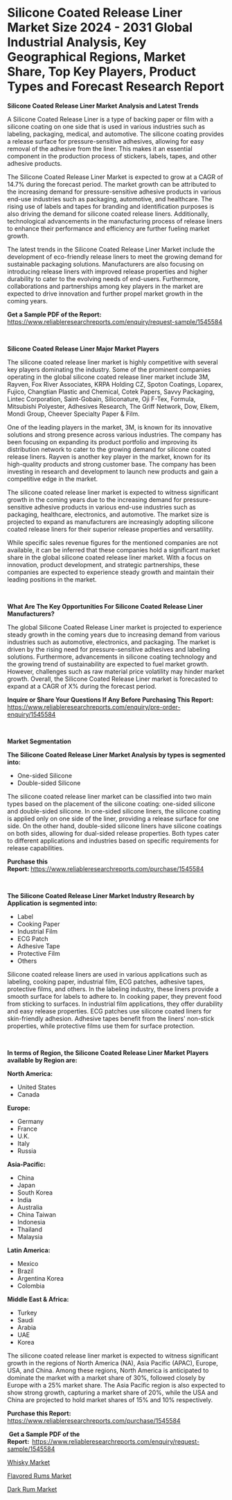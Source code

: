 <p><h1>Silicone Coated Release Liner Market Size 2024 - 2031 Global Industrial Analysis, Key Geographical Regions, Market Share, Top Key Players, Product Types and Forecast Research Report</h1></p><p><strong>Silicone Coated Release Liner Market Analysis and Latest Trends</strong></p>
<p><p>A Silicone Coated Release Liner is a type of backing paper or film with a silicone coating on one side that is used in various industries such as labeling, packaging, medical, and automotive. The silicone coating provides a release surface for pressure-sensitive adhesives, allowing for easy removal of the adhesive from the liner. This makes it an essential component in the production process of stickers, labels, tapes, and other adhesive products.</p><p>The Silicone Coated Release Liner Market is expected to grow at a CAGR of 14.7% during the forecast period. The market growth can be attributed to the increasing demand for pressure-sensitive adhesive products in various end-use industries such as packaging, automotive, and healthcare. The rising use of labels and tapes for branding and identification purposes is also driving the demand for silicone coated release liners. Additionally, technological advancements in the manufacturing process of release liners to enhance their performance and efficiency are further fueling market growth.</p><p>The latest trends in the Silicone Coated Release Liner Market include the development of eco-friendly release liners to meet the growing demand for sustainable packaging solutions. Manufacturers are also focusing on introducing release liners with improved release properties and higher durability to cater to the evolving needs of end-users. Furthermore, collaborations and partnerships among key players in the market are expected to drive innovation and further propel market growth in the coming years.</p></p>
<p><strong>Get a Sample PDF of the Report:&nbsp;</strong> <a href="https://www.reliableresearchreports.com/enquiry/request-sample/1545584">https://www.reliableresearchreports.com/enquiry/request-sample/1545584</a></p>
<p>&nbsp;</p>
<p><strong>Silicone Coated Release Liner Major Market Players</strong></p>
<p><p>The silicone coated release liner market is highly competitive with several key players dominating the industry. Some of the prominent companies operating in the global silicone coated release liner market include 3M, Rayven, Fox River Associates, KRPA Holding CZ, Spoton Coatings, Loparex, Fujico, Changtian Plastic and Chemical, Cotek Papers, Savvy Packaging, Lintec Corporation, Saint-Gobain, Siliconature, Oji F-Tex, Formula, Mitsubishi Polyester, Adhesives Research, The Griff Network, Dow, Elkem, Mondi Group, Cheever Specialty Paper & Film.</p><p>One of the leading players in the market, 3M, is known for its innovative solutions and strong presence across various industries. The company has been focusing on expanding its product portfolio and improving its distribution network to cater to the growing demand for silicone coated release liners. Rayven is another key player in the market, known for its high-quality products and strong customer base. The company has been investing in research and development to launch new products and gain a competitive edge in the market.</p><p>The silicone coated release liner market is expected to witness significant growth in the coming years due to the increasing demand for pressure-sensitive adhesive products in various end-use industries such as packaging, healthcare, electronics, and automotive. The market size is projected to expand as manufacturers are increasingly adopting silicone coated release liners for their superior release properties and versatility.</p><p>While specific sales revenue figures for the mentioned companies are not available, it can be inferred that these companies hold a significant market share in the global silicone coated release liner market. With a focus on innovation, product development, and strategic partnerships, these companies are expected to experience steady growth and maintain their leading positions in the market.</p></p>
<p>&nbsp;</p>
<p><strong>What Are The Key Opportunities For Silicone Coated Release Liner Manufacturers?</strong></p>
<p><p>The global Silicone Coated Release Liner market is projected to experience steady growth in the coming years due to increasing demand from various industries such as automotive, electronics, and packaging. The market is driven by the rising need for pressure-sensitive adhesives and labeling solutions. Furthermore, advancements in silicone coating technology and the growing trend of sustainability are expected to fuel market growth. However, challenges such as raw material price volatility may hinder market growth. Overall, the Silicone Coated Release Liner market is forecasted to expand at a CAGR of X% during the forecast period.</p></p>
<p><strong>Inquire or Share Your Questions If Any Before Purchasing This Report:</strong> <a href="https://www.reliableresearchreports.com/enquiry/pre-order-enquiry/1545584">https://www.reliableresearchreports.com/enquiry/pre-order-enquiry/1545584</a></p>
<p>&nbsp;</p>
<p><strong>Market Segmentation</strong></p>
<p><strong>The Silicone Coated Release Liner Market Analysis by types is segmented into:</strong></p>
<p><ul><li>One-sided Silicone</li><li>Double-sided Silicone</li></ul></p>
<p><p>The silicone coated release liner market can be classified into two main types based on the placement of the silicone coating: one-sided silicone and double-sided silicone. In one-sided silicone liners, the silicone coating is applied only on one side of the liner, providing a release surface for one side. On the other hand, double-sided silicone liners have silicone coatings on both sides, allowing for dual-sided release properties. Both types cater to different applications and industries based on specific requirements for release capabilities.</p></p>
<p><strong>Purchase this Report:&nbsp;</strong><a href="https://www.reliableresearchreports.com/purchase/1545584">https://www.reliableresearchreports.com/purchase/1545584</a></p>
<p>&nbsp;</p>
<p><strong>The Silicone Coated Release Liner Market Industry Research by Application is segmented into:</strong></p>
<p><ul><li>Label</li><li>Cooking Paper</li><li>Industrial Film</li><li>ECG Patch</li><li>Adhesive Tape</li><li>Protective Film</li><li>Others</li></ul></p>
<p><p>Silicone coated release liners are used in various applications such as labeling, cooking paper, industrial film, ECG patches, adhesive tapes, protective films, and others. In the labeling industry, these liners provide a smooth surface for labels to adhere to. In cooking paper, they prevent food from sticking to surfaces. In industrial film applications, they offer durability and easy release properties. ECG patches use silicone coated liners for skin-friendly adhesion. Adhesive tapes benefit from the liners' non-stick properties, while protective films use them for surface protection.</p></p>
<p>&nbsp;</p>
<p><strong>In terms of Region, the Silicone Coated Release Liner Market Players available by Region are:</strong></p>
<p>
    <p> <strong> North America: </strong>
        <ul>
            <li>United States</li>
            <li>Canada</li>
        </ul>
        </p> 
    <p> <strong> Europe: </strong>
        <ul>
            <li>Germany</li>
            <li>France</li>
            <li>U.K.</li>
            <li>Italy</li>
            <li>Russia</li>
        </ul>
        </p> 
    <p> <strong> Asia-Pacific: </strong>
        <ul>
            <li>China</li>
            <li>Japan</li>
            <li>South Korea</li>
            <li>India</li>
            <li>Australia</li>
            <li>China Taiwan</li>
            <li>Indonesia</li>
            <li>Thailand</li>
            <li>Malaysia</li>
        </ul>
        </p> 
    <p> <strong> Latin America: </strong>
        <ul>
            <li>Mexico</li>
            <li>Brazil</li>
            <li>Argentina Korea</li>
            <li>Colombia</li>
        </ul>
        </p> 
    <p> <strong> Middle East & Africa: </strong>
        <ul>
            <li>Turkey</li>
            <li>Saudi</li>
            <li>Arabia</li>
            <li>UAE</li>
            <li>Korea</li>
        </ul>
    </p>
    </p>
<p><p>The silicone coated release liner market is expected to witness significant growth in the regions of North America (NA), Asia Pacific (APAC), Europe, USA, and China. Among these regions, North America is anticipated to dominate the market with a market share of 30%, followed closely by Europe with a 25% market share. The Asia Pacific region is also expected to show strong growth, capturing a market share of 20%, while the USA and China are projected to hold market shares of 15% and 10% respectively.</p></p>
<p><strong>Purchase this Report: </strong><a href="https://www.reliableresearchreports.com/purchase/1545584">https://www.reliableresearchreports.com/purchase/1545584</a></p>
<p>&nbsp;<strong>Get a Sample PDF of the Report:&nbsp;&nbsp;</strong><a href="https://www.reliableresearchreports.com/enquiry/request-sample/1545584">https://www.reliableresearchreports.com/enquiry/request-sample/1545584</a></p>
<p><strong></strong></p>
<p><p><a href="https://view.publitas.com/reportprime-1/whisky-market-size-growth-outlook-from-2023-to-2030-projecting-at-markets-trends-analysis-by-application-regional-outlook-and-revenue/">Whisky Market</a></p><p><a href="https://view.publitas.com/reportprime-1/flavored-rums-market-size-global-industry-overview-market-segmentation-and-forecast-2023-to-2030/">Flavored Rums Market</a></p><p><a href="https://view.publitas.com/reportprime-1/dark-rum-market-challenges-opportunities-and-growth-drivers-and-major-market-players-forecasted-for-period-from-2023-2030/">Dark Rum Market</a></p></p>